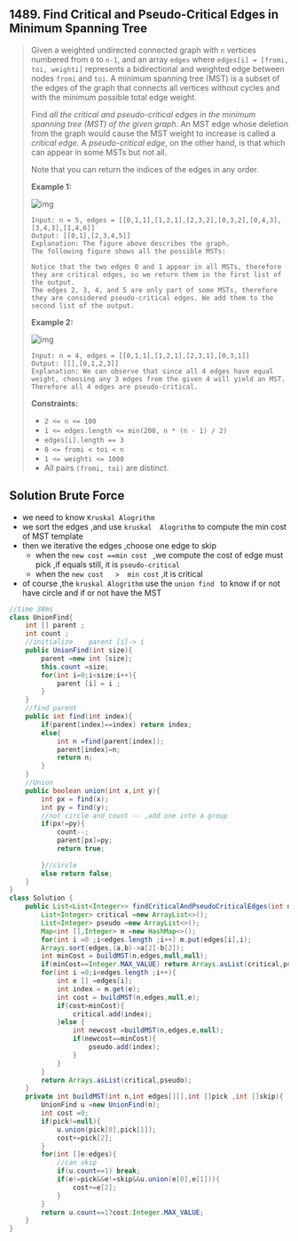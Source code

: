 ## 1489. Find Critical and Pseudo-Critical Edges in Minimum Spanning Tree

> Given a weighted undirected connected graph with `n` vertices numbered from `0` to `n-1`, and an array `edges` where `edges[i] = [fromi, toi, weighti]` represents a bidirectional and weighted edge between nodes `fromi` and `toi`. A minimum spanning tree (MST) is a subset of the edges of the graph that connects all vertices without cycles and with the minimum possible total edge weight.
>
> Find *all the critical and pseudo-critical edges in the minimum spanning tree (MST) of the given graph*. An MST edge whose deletion from the graph would cause the MST weight to increase is called a *critical edge*. A *pseudo-critical edge*, on the other hand, is that which can appear in some MSTs but not all.
>
> Note that you can return the indices of the edges in any order.
>
>  
>
> **Example 1:**
>
> ![img](https://assets.leetcode.com/uploads/2020/06/04/ex1.png)
>
> ```
> Input: n = 5, edges = [[0,1,1],[1,2,1],[2,3,2],[0,3,2],[0,4,3],[3,4,3],[1,4,6]]
> Output: [[0,1],[2,3,4,5]]
> Explanation: The figure above describes the graph.
> The following figure shows all the possible MSTs:
> 
> Notice that the two edges 0 and 1 appear in all MSTs, therefore they are critical edges, so we return them in the first list of the output.
> The edges 2, 3, 4, and 5 are only part of some MSTs, therefore they are considered pseudo-critical edges. We add them to the second list of the output.
> ```
>
> **Example 2:**
>
> ![img](https://assets.leetcode.com/uploads/2020/06/04/ex2.png)
>
> ```
> Input: n = 4, edges = [[0,1,1],[1,2,1],[2,3,1],[0,3,1]]
> Output: [[],[0,1,2,3]]
> Explanation: We can observe that since all 4 edges have equal weight, choosing any 3 edges from the given 4 will yield an MST. Therefore all 4 edges are pseudo-critical.
> ```
>
>  
>
> **Constraints:**
>
> - `2 <= n <= 100`
> - `1 <= edges.length <= min(200, n * (n - 1) / 2)`
> - `edges[i].length == 3`
> - `0 <= fromi < toi < n`
> - `1 <= weighti <= 1000`
> - All pairs `(fromi, toi)` are distinct.

## Solution Brute Force

* we need to know ```Kruskal Alogrithm ```
* we sort the edges ,and  use ```kruskal  Alogrithm``` to compute the min cost of MST template  
* then we iterative the edges ,choose one edge to skip
  * when the ```new cost ==min cost ``` ,we compute the cost of  edge must pick ,if equals still, it is ```pseudo-critical```
  * when the ```new cost   >  min cost``` ,it is critical 
* of course ,the ```kruskal Alogrithm``` use the ```union find ``` to  know if or not have circle and if or not have the MST

```java
//time 38ms
class UnionFind{
    int [] parent ;
    int count ;
    //initialize 	parent [i]-> i
    public UnionFind(int size){
        parent =new int [size];
        this.count =size;
        for(int i=0;i<size;i++){ 
            parent [i] = i ;
        }
    }
    //find parent 
    public int find(int index){
        if(parent[index]==index) return index;
        else{
            int n =find(parent[index]);
            parent[index]=n;
            return n;
        }
    }
    //Union
    public boolean union(int x,int y){
        int px = find(x);
        int py = find(y);
        //not circle and count -- ,add one into a group 
        if(px!=py){
            count--;
            parent[px]=py;
            return true;
            
        }//circle
        else return false;
    }
}
class Solution {
    public List<List<Integer>> findCriticalAndPseudoCriticalEdges(int n, int[][] edges) {
        List<Integer> critical =new ArrayList<>();
        List<Integer> pseudo =new ArrayList<>();
        Map<int [],Integer> m =new HashMap<>();
        for(int i =0 ;i<edges.length ;i++) m.put(edges[i],i);
        Arrays.sort(edges,(a,b)->a[2]-b[2]);
        int minCost = buildMST(n,edges,null,null);
        if(minCost==Integer.MAX_VALUE) return Arrays.asList(critical,pseudo);
        for(int i =0;i<edges.length ;i++){
            int e [] =edges[i];
            int index = m.get(e);
            int cost = buildMST(n,edges,null,e);
            if(cost>minCost){
                critical.add(index);
            }else {
                int newcost =buildMST(n,edges,e,null);
                if(newcost==minCost){
                    pseudo.add(index);
                }
            }
        }
        return Arrays.asList(critical,pseudo);
    }   
    private int buildMST(int n,int edges[][],int []pick ,int []skip){
        UnionFind u =new UnionFind(n);
        int cost =0;
        if(pick!=null){
            u.union(pick[0],pick[1]);
            cost+=pick[2];
        }
        for(int []e:edges){
            //can skip 
            if(u.count==1) break;
            if(e!=pick&&e!=skip&&u.union(e[0],e[1])){
                cost+=e[2];
            }
        }
        return u.count==1?cost:Integer.MAX_VALUE;
    }
}
```

